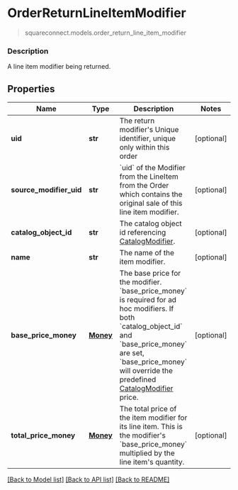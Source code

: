 # OrderReturnLineItemModifier
> squareconnect.models.order_return_line_item_modifier

### Description

A line item modifier being returned.

## Properties
Name | Type | Description | Notes
------------ | ------------- | ------------- | -------------
**uid** | **str** | The return modifier&#39;s Unique identifier, unique only within this order | [optional] 
**source_modifier_uid** | **str** | &#x60;uid&#x60; of the Modifier from the LineItem from the Order which contains the original sale of this line item modifier. | [optional] 
**catalog_object_id** | **str** | The catalog object id referencing [CatalogModifier](#type-catalogmodifier). | [optional] 
**name** | **str** | The name of the item modifier. | [optional] 
**base_price_money** | [**Money**](Money.md) | The base price for the modifier.  &#x60;base_price_money&#x60; is required for ad hoc modifiers. If both &#x60;catalog_object_id&#x60; and &#x60;base_price_money&#x60; are set, &#x60;base_price_money&#x60; will override the predefined [CatalogModifier](#type-catalogmodifier) price. | [optional] 
**total_price_money** | [**Money**](Money.md) | The total price of the item modifier for its line item. This is the modifier&#39;s &#x60;base_price_money&#x60; multiplied by the line item&#39;s quantity. | [optional] 

[[Back to Model list]](../README.md#documentation-for-models) [[Back to API list]](../README.md#documentation-for-api-endpoints) [[Back to README]](../README.md)


